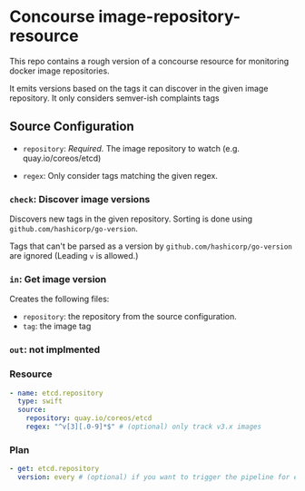 Concourse image-repository-resource
===================================

This repo contains a rough version of a concourse resource for monitoring docker image repositories.

It emits versions based on the tags it can discover in the given image repository.
It only considers semver-ish complaints tags


## Source Configuration

* `repository`: *Required.* The image repository to watch (e.g. quay.io/coreos/etcd)

* `regex`: Only consider tags matching the given regex.


### `check`: Discover image versions 

Discovers new tags in the given repository. Sorting is done using `github.com/hashicorp/go-version`.

Tags that can't be parsed as a version by `github.com/hashicorp/go-version` are ignored (Leading `v` is allowed.)

### `in`: Get image version
Creates the following files:

 * `repository`: the repository from the source configuration. 
 * `tag`: the image tag 

### `out`: not implmented


### Resource

``` yaml
- name: etcd.repository
  type: swift
  source:
    repository: quay.io/coreos/etcd
    regex: "^v[3][.0-9]*$" # (optional) only track v3.x images
```

### Plan

``` yaml
- get: etcd.repository
  version: every # (optional) if you want to trigger the pipeline for every tag found.
```

